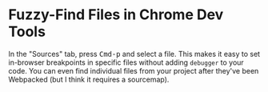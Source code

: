 # Fuzzy-Find Files in Chrome Dev Tools

In the "Sources" tab, press <kbd>Cmd-p</kbd> and select a file. This makes it
easy to set in-browser breakpoints in specific files without adding `debugger`
to your code. You can even find individual files from your project after they've
been Webpacked (but I think it requires a sourcemap).

